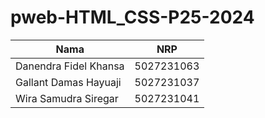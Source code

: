 # pweb-HTML_CSS-P25-2024
| Nama      | NRP         |
|-----------|-------------|
| Danendra Fidel Khansa   | 5027231063  |
| Gallant Damas Hayuaji  | 5027231037  |  
| Wira Samudra Siregar  | 5027231041  |
